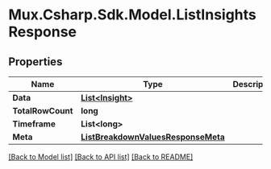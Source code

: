 # Mux.Csharp.Sdk.Model.ListInsightsResponse

## Properties

Name | Type | Description | Notes
------------ | ------------- | ------------- | -------------
**Data** | [**List&lt;Insight&gt;**](Insight.md) |  | [optional] 
**TotalRowCount** | **long** |  | [optional] 
**Timeframe** | **List&lt;long&gt;** |  | [optional] 
**Meta** | [**ListBreakdownValuesResponseMeta**](ListBreakdownValuesResponseMeta.md) |  | [optional] 

[[Back to Model list]](../README.md#documentation-for-models) [[Back to API list]](../README.md#documentation-for-api-endpoints) [[Back to README]](../README.md)

